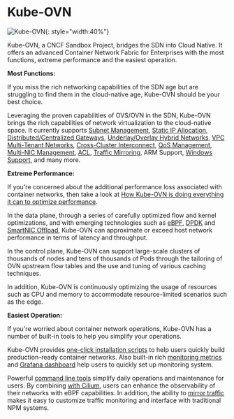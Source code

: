 # Kube-OVN

![Kube-OVN](static/kube-ovn-horizontal-color.svg){: style="width:40%"}

Kube-OVN, a CNCF Sandbox Project, bridges the SDN into Cloud Native.
It offers an advanced Container Network Fabric for Enterprises with the most functions,
extreme performance and the easiest operation.

**Most Functions:**

If you miss the rich networking capabilities of the SDN age but are struggling to find them in the cloud-native age,
Kube-OVN should be your best choice.

Leveraging the proven capabilities of OVS/OVN in the SDN,
Kube-OVN brings the rich capabilities of network virtualization to the cloud-native space.
It currently supports [Subnet Management](guide/subnet.en.md), [Static IP Allocation](guide/static-ip-mac.en.md),
[Distributed/Centralized Gateways](guide/subnet.en.md#overlay-subnet-gateway-settings), [Underlay/Overlay Hybrid Networks](start/underlay.en.md),
[VPC Multi-Tenant Networks](guide/vpc.en.md), [Cross-Cluster Interconnect](advance/with-ovn-ic.en.md), [QoS Management](guide/qos.en.md),
[Multi-NIC Management](advance/multi-nic.en.md), [ACL](guide/subnet.en.md#subnet-acl), [Traffic Mirroring](guide/mirror.en.md),
ARM Support, [Windows Support](advance/windows.en.md), and many more.

**Extreme Performance:**

If you're concerned about the additional performance loss associated with container networks,
then take a look at [How Kube-OVN is doing everything it can to optimize performance](advance/performance-tuning.en.md).

In the data plane, through a series of carefully optimized flow and kernel optimizations,
and with emerging technologies such as [eBPF](advance/with-cilium.en.md), [DPDK](advance/dpdk.en.md) and [SmartNIC Offload](advance/offload-mellanox.en.md),
Kube-OVN can approximate or exceed host network performance in terms of latency and throughput.

In the control plane, Kube-OVN can support large-scale clusters of thousands of nodes and tens of thousands of Pods
through the tailoring of OVN upstream flow tables and the use and tuning of various caching techniques.

In addition, Kube-OVN is continuously optimizing the usage of resources such as CPU and memory
to accommodate resource-limited scenarios such as the edge.

**Easiest Operation:**

If you're worried about container network operations, Kube-OVN has a number of
built-in tools to help you simplify your operations.

Kube-OVN provides [one-click installation scripts](start/one-step-install.en.md) to help users quickly build production-ready container networks.
Also built-in rich [monitoring metrics](reference/metrics.en.md) and [Grafana dashboard](guide/prometheus-grafana.en.md) help users to quickly set up monitoring system.

Powerful [command line tools](ops/kubectl-ko.en.md) simplify daily operations and maintenance for users.
By combining [with Cilium](advance/with-cilium.en.md), users can enhance the observability of their networks with eBPF capabilities.
In addition, the ability to [mirror traffic](guide/mirror.en.md) makes it easy to customize traffic monitoring and interface with traditional NPM systems.
